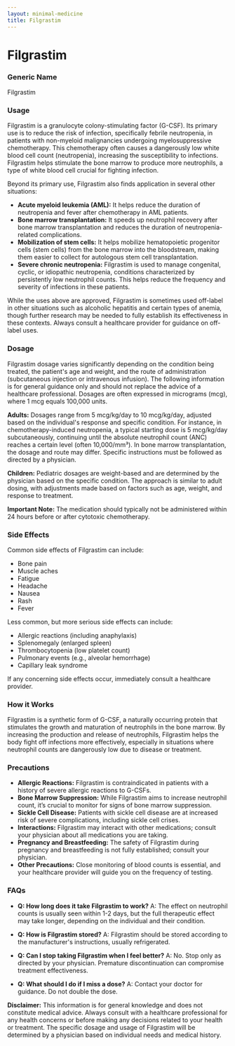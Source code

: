 ```yaml
---
layout: minimal-medicine
title: Filgrastim
---
```


# Filgrastim
### Generic Name
Filgrastim

### Usage

Filgrastim is a granulocyte colony-stimulating factor (G-CSF).  Its primary use is to reduce the risk of infection, specifically febrile neutropenia, in patients with non-myeloid malignancies undergoing myelosuppressive chemotherapy.  This chemotherapy often causes a dangerously low white blood cell count (neutropenia), increasing the susceptibility to infections. Filgrastim helps stimulate the bone marrow to produce more neutrophils, a type of white blood cell crucial for fighting infection.

Beyond its primary use, Filgrastim also finds application in several other situations:

* **Acute myeloid leukemia (AML):** It helps reduce the duration of neutropenia and fever after chemotherapy in AML patients.
* **Bone marrow transplantation:** It speeds up neutrophil recovery after bone marrow transplantation and reduces the duration of neutropenia-related complications.
* **Mobilization of stem cells:** It helps mobilize hematopoietic progenitor cells (stem cells) from the bone marrow into the bloodstream, making them easier to collect for autologous stem cell transplantation.
* **Severe chronic neutropenia:** Filgrastim is used to manage congenital, cyclic, or idiopathic neutropenia, conditions characterized by persistently low neutrophil counts.  This helps reduce the frequency and severity of infections in these patients.


While the uses above are approved, Filgrastim is sometimes used off-label in other situations such as alcoholic hepatitis and certain types of anemia, though further research may be needed to fully establish its effectiveness in these contexts.  Always consult a healthcare provider for guidance on off-label uses.


### Dosage

Filgrastim dosage varies significantly depending on the condition being treated, the patient's age and weight, and the route of administration (subcutaneous injection or intravenous infusion).  The following information is for general guidance only and should not replace the advice of a healthcare professional.  Dosages are often expressed in micrograms (mcg), where 1 mcg equals 100,000 units.

**Adults:** Dosages range from 5 mcg/kg/day to 10 mcg/kg/day, adjusted based on the individual's response and specific condition. For instance, in chemotherapy-induced neutropenia, a typical starting dose is 5 mcg/kg/day subcutaneously, continuing until the absolute neutrophil count (ANC) reaches a certain level (often 10,000/mm³). In bone marrow transplantation, the dosage and route may differ.  Specific instructions must be followed as directed by a physician.

**Children:**  Pediatric dosages are weight-based and are determined by the physician based on the specific condition. The approach is similar to adult dosing, with adjustments made based on factors such as age, weight, and response to treatment.

**Important Note:**  The medication should typically not be administered within 24 hours before or after cytotoxic chemotherapy.

### Side Effects

Common side effects of Filgrastim can include:

* Bone pain
* Muscle aches
* Fatigue
* Headache
* Nausea
* Rash
* Fever

Less common, but more serious side effects can include:

* Allergic reactions (including anaphylaxis)
* Splenomegaly (enlarged spleen)
* Thrombocytopenia (low platelet count)
* Pulmonary events (e.g., alveolar hemorrhage)
* Capillary leak syndrome

If any concerning side effects occur, immediately consult a healthcare provider.

### How it Works

Filgrastim is a synthetic form of G-CSF, a naturally occurring protein that stimulates the growth and maturation of neutrophils in the bone marrow. By increasing the production and release of neutrophils, Filgrastim helps the body fight off infections more effectively, especially in situations where neutrophil counts are dangerously low due to disease or treatment.

### Precautions

* **Allergic Reactions:** Filgrastim is contraindicated in patients with a history of severe allergic reactions to G-CSFs.
* **Bone Marrow Suppression:**  While Filgrastim aims to increase neutrophil count, it’s crucial to monitor for signs of bone marrow suppression.
* **Sickle Cell Disease:** Patients with sickle cell disease are at increased risk of severe complications, including sickle cell crises.
* **Interactions:**  Filgrastim may interact with other medications; consult your physician about all medications you are taking.
* **Pregnancy and Breastfeeding:**  The safety of Filgrastim during pregnancy and breastfeeding is not fully established; consult your physician.
* **Other Precautions:**  Close monitoring of blood counts is essential, and your healthcare provider will guide you on the frequency of testing.


### FAQs

* **Q: How long does it take Filgrastim to work?** A:  The effect on neutrophil counts is usually seen within 1-2 days, but the full therapeutic effect may take longer, depending on the individual and their condition.

* **Q: How is Filgrastim stored?** A:  Filgrastim should be stored according to the manufacturer's instructions, usually refrigerated.

* **Q: Can I stop taking Filgrastim when I feel better?** A:  No. Stop only as directed by your physician.  Premature discontinuation can compromise treatment effectiveness.

* **Q: What should I do if I miss a dose?** A:  Contact your doctor for guidance.  Do not double the dose.


**Disclaimer:** This information is for general knowledge and does not constitute medical advice. Always consult with a healthcare professional for any health concerns or before making any decisions related to your health or treatment.  The specific dosage and usage of Filgrastim will be determined by a physician based on individual needs and medical history.
